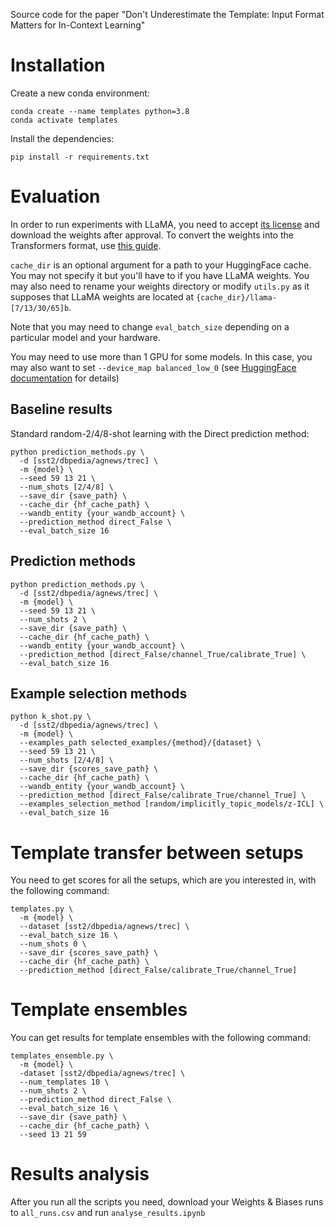 Source code for the paper "Don't Underestimate the Template: Input Format Matters for In-Context Learning"

# Installation

Create a new conda environment:

```
conda create --name templates python=3.8
conda activate templates
```

Install the dependencies:

```
pip install -r requirements.txt
```

# Evaluation

In order to run experiments with LLaMA, you need to accept [its license](https://github.com/facebookresearch/llama/blob/main/LICENSE) and download the weights after approval. To convert the weights into the Transformers format, use [this guide](https://huggingface.co/docs/transformers/main/model_doc/llama).

`cache_dir` is an optional argument for a path to your HuggingFace cache. You may not specify it but you'll have to if you have LLaMA weights. You may also need to rename your weights directory or modify `utils.py` as it supposes that LLaMA weights are located at `{cache_dir}/llama-[7/13/30/65]b`.

Note that you may need to change `eval_batch_size` depending on a particular model and your hardware.

You may need to use more than 1 GPU for some models. In this case, you may also want to set `--device_map balanced_low_0` (see [HuggingFace documentation](https://huggingface.co/docs/accelerate/usage_guides/big_modeling) for details)

## Baseline results

Standard random-2/4/8-shot learning with the Direct prediction method:

```
python prediction_methods.py \
  -d [sst2/dbpedia/agnews/trec] \
  -m {model} \
  --seed 59 13 21 \
  --num_shots [2/4/8] \
  --save_dir {save_path} \
  --cache_dir {hf_cache_path} \
  --wandb_entity {your_wandb_account} \
  --prediction_method direct_False \
  --eval_batch_size 16
```

## Prediction methods

```
python prediction_methods.py \
  -d [sst2/dbpedia/agnews/trec] \
  -m {model} \
  --seed 59 13 21 \
  --num_shots 2 \
  --save_dir {save_path} \
  --cache_dir {hf_cache_path} \
  --wandb_entity {your_wandb_account} \
  --prediction_method [direct_False/channel_True/calibrate_True] \
  --eval_batch_size 16
```

## Example selection methods 

```
python k_shot.py \
  -d [sst2/dbpedia/agnews/trec] \
  -m {model} \
  --examples_path selected_examples/{method}/{dataset} \
  --seed 59 13 21 \
  --num_shots [2/4/8] \
  --save_dir {scores_save_path} \
  --cache_dir {hf_cache_path} \
  --wandb_entity {your_wandb_account} \
  --prediction_method [direct_False/calibrate_True/channel_True] \
  --examples_selection_method [random/implicitly_topic_models/z-ICL] \
  --eval_batch_size 16
```

# Template transfer between setups

You need to get scores for all the setups, which are you interested in, with the following command:

```
templates.py \
  -m {model} \
  --dataset [sst2/dbpedia/agnews/trec] \
  --eval_batch_size 16 \
  --num_shots 0 \
  --save_dir {scores_save_path} \
  --cache_dir {hf_cache_path} \
  --prediction_method [direct_False/calibrate_True/channel_True]
```

# Template ensembles

You can get results for template ensembles with the following command:

```
templates_ensemble.py \
  -m {model} \
  -dataset [sst2/dbpedia/agnews/trec] \
  --num_templates 10 \
  --num_shots 2 \
  --prediction_method direct_False \
  --eval_batch_size 16 \
  --save_dir {save_path} \
  --cache_dir {hf_cache_path} \
  --seed 13 21 59
```

# Results analysis

After you run all the scripts you need, download your Weights & Biases runs to `all_runs.csv` and run `analyse_results.ipynb`
